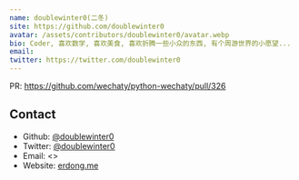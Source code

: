 ```yaml
---
name: doublewinter0(二冬)
site: https://github.com/doublewinter0
avatar: /assets/contributors/doublewinter0/avatar.webp
bio: Coder, 喜欢数学, 喜欢美食, 喜欢折腾一些小众的东西, 有个周游世界的小愿望...
email: 
twitter: https://twitter.com/doublewinter0
---
```


PR: <https://github.com/wechaty/python-wechaty/pull/326>
## Contact

- Github: [@doublewinter0](https://github.com/doublewinter0)
- Twitter: [@doublewinter0](https://twitter.com/doublewinter0)
- Email: <>
- Website: [erdong.me](https://erdong.me)
